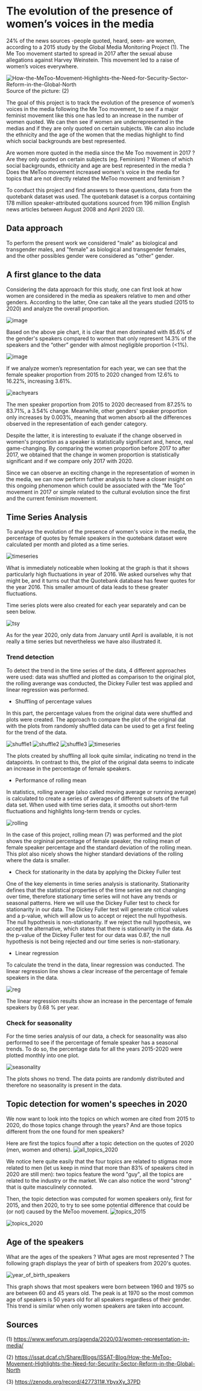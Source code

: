 
# The evolution of the presence of women’s voices in the media

24% of the news sources -people quoted, heard, seen- are women, according to a 2015 study by the Global Media Monitoring Project (1).
The Me Too movement started to spread in 2017 after the sexual abuse allegations against Harvey Weinstein. This movement led to a raise of women’s voices everywhere.

![How-the-MeToo-Movement-Highlights-the-Need-for-Security-Sector-Reform-in-the-Global-North](https://user-images.githubusercontent.com/91726001/146575120-6d7682b7-c83d-4012-82c6-852e23a704ee.jpeg)
Source of the picture: (2) 

The goal of this project is to track the evolution of the presence of women’s voices in the media following the Me Too movement, to see if a major feminist movement like this one has led to an increase in the number of women quoted. We can then see if women are underrepresented in the medias and if they are only quoted on certain subjects. We can also include the ethnicity and the age of the women that the medias highlight to find which social backgrounds are best represented.

Are women more quoted in the media since the Me Too movement in 2017 ? Are they only quoted on certain subjects (eg. Feminism) ? Women of which social backgrounds, ethnicity and age are best represented in the media ? Does the MeToo movement increased women's voice in the media for topics that are not directly related the MeToo movement and feminism ?

To conduct this project and find answers to these questions, data from the quotebank dataset was used. The quotebank dataset is a corpus containing 178 million speaker-attributed quotations sourced from 196 million English news articles between August 2008 and April 2020 (3).

## Data approach 

To perform the present work we considered "male" as biological and transgender males, and "female" as biological and transgender females, and the other possibles gender  were considered as "other" gender. 

## A first glance to the data

Considering the data approach for this study, one can first look at how women are considered in the media as speakers relative to men and other genders. According to the latter, One can take all the years studied (2015 to 2020) and analyze the overall proportion. 

![image](https://user-images.githubusercontent.com/91272237/146225019-7ef98f47-adab-4d9e-820b-6942ddc9789d.png)

Based on the above pie chart, it is clear that men dominated with 85.6% of the gender's speakers compared to women that only represent 14.3% of the speakers and the “other” gender with almost negligible proportion (<1%).

![image](https://user-images.githubusercontent.com/91272237/146229279-5de6300a-e1be-4b49-8298-cafda2cbcc73.png)

If we analyze women’s representation for each year, we can see that the female speaker proportion from 2015 to 2020 changed from 12.6% to 16.22%, increasing 3.61%.  

![eachyears](https://user-images.githubusercontent.com/91272237/146222509-d69f2460-32cd-4b87-b5b2-731be6f35123.png)

The men speaker proportion from 2015 to 2020 decreased from 87.25% to 83.71%, a 3.54% change. Meanwhile, other genders' speaker proportion only increases by 0.003%, meaning that women absorb all the differences observed in the representation of each gender category. 

Despite the latter, it is interesting to evaluate if the change observed in women's proportion as a speaker is statistically significant and, hence, real game-changing. By comparing the women proportion before 2017 to after 2017, we obtained that the change in women proportion is statistically significant and if we compare only 2017 with 2020. 

Since we can observe an exciting change in the representation of women in the media, we can now perform further analysis to have a closer insight on this ongoing phenomenon which could be associated with the  “Me Too” movement in 2017 or simple related to the cultural evolution since the first and the current feminism movement.


## Time Series Analysis

To analyse the evolution of the presence of women's voice in the media, the percentage of quotes by female speakers in the quotebank dataset were calculated per month and ploted as a time series. 

![timeseries](https://user-images.githubusercontent.com/91726001/146341654-82347c16-40e4-488f-9cfe-77036315b76d.png)

What is immediately noticeable when looking at the graph is that it shows particularly high fluctuations in year of 2016. We asked ourselves why that might be, and it turns out that the Quotebank database has fewer quotes for the year 2016. This smaller amount of data leads to these greater fluctuations. 

Time series plots were also created for each year separately and can be seen below. 

![tsy](https://user-images.githubusercontent.com/91726001/146558776-2bd8be5f-31a2-49de-944e-c3121076b7c1.png)

As for the year 2020, only data from January until April is available, it is not really a time series but nevertheless we have also illustrated it. 

### Trend detection

To detect the trend in the time series of the data, 4 different approaches were used: data was shuffled and plotted as comparison to the original plot, the rolling averange was conducted, the Dickey Fuller test was applied and linear regression was performed. 

- Shuffling of percentage values

In this part, the percentage values from the original data were shuffled and plots were created. The approach to compare the plot of the original dat with the plots from randomly shuffled data can be used to get a first feeling for the trend of the data.

![shuffle1](https://user-images.githubusercontent.com/91726001/146341320-fb574c4a-2c92-4f88-ba2b-731b3421774b.png)
![shuffle2](https://user-images.githubusercontent.com/91726001/146341284-61eba204-5580-4f16-a3ff-8396eea9fc7f.png)
![shuffle3](https://user-images.githubusercontent.com/91726001/146341128-0f9fa9bc-10d9-42cf-aeec-7cf8602de5f8.png)
![timeseries](https://user-images.githubusercontent.com/91726001/146341403-908bd45b-111c-41cd-8223-669558992493.png)
        
The plots created by shuffling all look quite similar, indicating no trend in the datapoints. In contrast to this, the plot of the original data seems to indicate an increase in the percentage of female speakers.  

- Performance of rolling mean 

In statistics, rolling average (also called moving average or running average) is calculated to create a series of averages of different subsets of the full data set. When used with time series data, it smooths out short-term fluctuations and highlights long-term trends or cycles. 

![rolling](https://user-images.githubusercontent.com/91726001/146338375-abb3a593-a36d-4559-a1eb-d17a36724cfb.png)

In the case of this project, rolling mean (7) was performed and the plot shows the orgininal percentage of female speaker, the rolling mean of female speaker percentage and the standard deviation of the rolling mean. This plot also nicely shows the higher standard deviations of the rolling where the data is smaller. 

- Check for stationarity in the data by applying the Dickey Fuller test

One of the key elements in time series analysis is stationarity. Stationarity defines that the statistical properties of the time series are not changing over time, therefore stationary time series will not have any trends or seasonal patterns. Here we will use the Dickey Fuller test to check for stationarity in our data. The Dickey Fuller test will generate critical values and a p-value, which will allow us to accept or reject the null hypothesis. The null hypothesis is non-stationarity. If we reject the null hypothesis, we accept the alternative, which states that there is stationarity in the data. As the p-value of the Dickey Fuller test for our data was 0.87, the null hypothesis is not being rejected and our time series is non-stationary. 

- Linear regression

To calculate the trend in the data, linear regression was conducted. The linear regression line shows a clear increase of the percentage of female speakers in the data.  

![reg](https://user-images.githubusercontent.com/91726001/146344228-d7ee567b-7405-49f4-9140-0f1e5bab5286.png)

The linear regression results show an increase in the percentage of female speakers by 0.68 % per year.

### Check for seasonality

For the time series analysis of our data, a check for seasonality was also performed to see if the percentage of female speaker has a seasonal trends. To do so, the percentage data for all the years 2015-2020 were plotted monthly into one plot. 

![seasonality](https://user-images.githubusercontent.com/91726001/146344280-5cf7eb3a-bc53-4bf6-bfae-4751fb554df6.png)

The plots shows no trend. The data points are randomly distributed and therefore no seasonality is present in the data. 

## Topic detection for women's speeches in 2020

We now want to look into the topics on which women are cited from 2015 to 2020, do those topics change through the years? And are those topics different from the one found for men speakers?

Here are first the topics found after a topic detection on the quotes of 2020 (men, women and others). 
![all_topics_2020](https://user-images.githubusercontent.com/91544456/146554902-68319286-9f47-40ca-9fbd-67a852ea7d40.png)

We notice here quite easily that the four topics are related to stigmas more related to men (let us keep in mind that more than 83% of speakers cited in 2020 are still men): two topics feature the word "guy", all the topics are related to the industry or the market. We can also notice the word "strong" that is quite masculinely connoted. 

Then, the topic detection was computed for women speakers only, first for 2015, and then 2020, to try to see some potential difference that could be (or not) caused by the MeToo movement.
![topics_2015](https://user-images.githubusercontent.com/91544456/146554089-9b18da28-04fa-48de-a3bd-bd524a0d9e4d.png)

![topics_2020](https://user-images.githubusercontent.com/91544456/146554137-8e1b507b-26f1-4882-bf78-fcb46a4713b3.png)

## Age of the speakers

What are the ages of the speakers ? What ages are most represented ?
The following graph displays the year of birth of speakers from 2020's quotes.

![year_of_birth_speakers](https://user-images.githubusercontent.com/62911897/146584307-7f990e49-e0cb-42fa-a4b6-3318cf669462.png)

This graph shows that most speakers were born between 1960 and 1975 so are between 60 and 45 years old. The peak is at 1970 so the most common age of speakers is 50 years old for all speakers regardless of their gender.
This trend is similar when only women speakers are taken into account.


## Sources

(1) https://www.weforum.org/agenda/2020/03/women-representation-in-media/

(2) https://issat.dcaf.ch/Share/Blogs/ISSAT-Blog/How-the-MeToo-Movement-Highlights-the-Need-for-Security-Sector-Reform-in-the-Global-North

(3) https://zenodo.org/record/4277311#.YbyxXy_37PD
